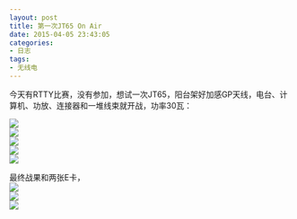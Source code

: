 ```yaml
---
layout: post
title: 第一次JT65 On Air
date: 2015-04-05 23:43:05
categories:
- 日志
tags:
- 无线电
---
```


今天有RTTY比赛，没有参加，想试一次JT65，阳台架好加感GP天线，电台、计算机、功放、连接器和一堆线束就开战，功率30瓦：

![](https://github.com/bh3nvn/bh3nvn.github.io/raw/master/image/2015-04-05-01.jpg)    
![](https://github.com/bh3nvn/bh3nvn.github.io/raw/master/image/2015-04-05-02.jpg)    
![](https://github.com/bh3nvn/bh3nvn.github.io/raw/master/image/2015-04-05-03.jpg)    
![](https://github.com/bh3nvn/bh3nvn.github.io/raw/master/image/2015-04-05-04.jpg)   
![](https://github.com/bh3nvn/bh3nvn.github.io/raw/master/image/2015-04-05-05.jpg)      

最终战果和两张E卡，    
![](https://github.com/bh3nvn/bh3nvn.github.io/raw/master/image/2015-04-05-06.jpg)     
![](https://github.com/bh3nvn/bh3nvn.github.io/raw/master/image/2015-04-05-07.png)     
![](https://github.com/bh3nvn/bh3nvn.github.io/raw/master/image/2015-04-05-08.png)    
